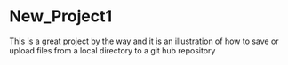 # New_Project1

This is a great project by the way and it is an illustration of how to save or upload files from a local directory to a git hub repository
